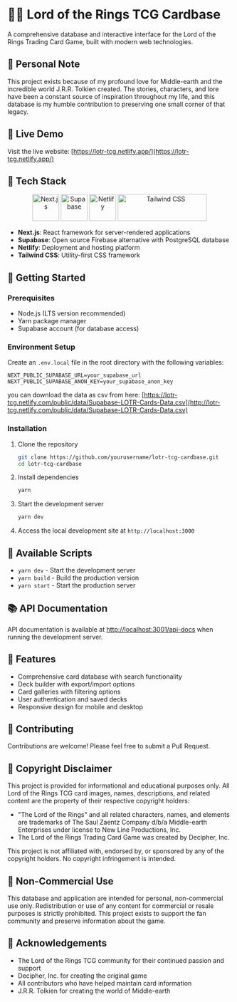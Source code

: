 # 🧙‍♂️ Lord of the Rings TCG Cardbase

A comprehensive database and interactive interface for the Lord of the Rings Trading Card Game, built with modern web technologies.

## 💫 Personal Note

This project exists because of my profound love for Middle-earth and the incredible world J.R.R. Tolkien created. The stories, characters, and lore have been a constant source of inspiration throughout my life, and this database is my humble contribution to preserving one small corner of that legacy.

## 🌟 Live Demo

Visit the live website: [https://lotr-tcg.netlify.app/](https://lotr-tcg.netlify.app/)

## 🧰 Tech Stack

<div align="center">
  <img src="https://cdn.jsdelivr.net/gh/devicons/devicon@latest/icons/nextjs/nextjs-original.svg" width="60" height="60" alt="Next.js" title="Next.js" />
  <img src="https://cdn.jsdelivr.net/gh/devicons/devicon@latest/icons/supabase/supabase-original.svg" width="60" height="60" alt="Supabase" title="Supabase" />
  <img src="https://cdn.jsdelivr.net/gh/devicons/devicon@latest/icons/netlify/netlify-original.svg" width="60" height="60" alt="Netlify" title="Netlify" />
  <img src="https://raw.githubusercontent.com/tailwindlabs/tailwindcss/HEAD/.github/logo-dark.svg" width="200" height="60" alt="Tailwind CSS" title="Tailwind CSS" />
</div>

- **Next.js**: React framework for server-rendered applications
- **Supabase**: Open source Firebase alternative with PostgreSQL database
- **Netlify**: Deployment and hosting platform
- **Tailwind CSS**: Utility-first CSS framework

## 🚀 Getting Started

### Prerequisites

- Node.js (LTS version recommended)
- Yarn package manager
- Supabase account (for database access)

### Environment Setup

Create an `.env.local` file in the root directory with the following variables:

```
NEXT_PUBLIC_SUPABASE_URL=your_supabase_url
NEXT_PUBLIC_SUPABASE_ANON_KEY=your_supabase_anon_key
```

you can download the data as csv from here:
[https://lotr-tcg.netlify.com/public/data/Supabase-LOTR-Cards-Data.csv](http://lotr-tcg.netlify.com/public/data/Supabase-LOTR-Cards-Data.csv)

### Installation

1. Clone the repository

   ```bash
   git clone https://github.com/yourusername/lotr-tcg-cardbase.git
   cd lotr-tcg-cardbase
   ```

2. Install dependencies

   ```bash
   yarn
   ```

3. Start the development server

   ```bash
   yarn dev
   ```

4. Access the local development site at `http://localhost:3000`

## 🔧 Available Scripts

- `yarn dev` - Start the development server
- `yarn build` - Build the production version
- `yarn start` - Start the production server

## 📚 API Documentation

API documentation is available at [http://localhost:3001/api-docs](http://localhost:3001/api-docs) when running the development server.

## 🧩 Features

- Comprehensive card database with search functionality
- Deck builder with export/import options
- Card galleries with filtering options
- User authentication and saved decks
- Responsive design for mobile and desktop

## 🤝 Contributing

Contributions are welcome! Please feel free to submit a Pull Request.

## 📄 Copyright Disclaimer

This project is provided for informational and educational purposes only. All Lord of the Rings TCG card images, names, descriptions, and related content are the property of their respective copyright holders:

- "The Lord of the Rings" and all related characters, names, and elements are trademarks of The Saul Zaentz Company d/b/a Middle-earth Enterprises under license to New Line Productions, Inc.
- The Lord of the Rings Trading Card Game was created by Decipher, Inc.

This project is not affiliated with, endorsed by, or sponsored by any of the copyright holders. No copyright infringement is intended.

## 🚫 Non-Commercial Use

This database and application are intended for personal, non-commercial use only. Redistribution or use of any content for commercial or resale purposes is strictly prohibited. This project exists to support the fan community and preserve information about the game.

## 💍 Acknowledgements

- The Lord of the Rings TCG community for their continued passion and support
- Decipher, Inc. for creating the original game
- All contributors who have helped maintain card information
- J.R.R. Tolkien for creating the world of Middle-earth
